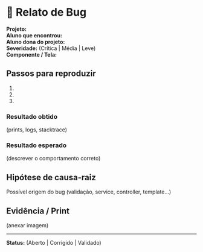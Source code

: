 
# 🐞 Relato de Bug

**Projeto:**  
**Aluno que encontrou:**  
**Aluno dona do projeto:**  
**Severidade:** (Crítica | Média | Leve)  
**Componente / Tela:**  

## Passos para reproduzir
1. 
2. 
3. 

### Resultado obtido
(prints, logs, stacktrace)

### Resultado esperado
(descrever o comportamento correto)

## Hipótese de causa-raiz
Possível origem do bug (validação, service, controller, template...)

## Evidência / Print
(anexar imagem)

---
**Status:** (Aberto | Corrigido | Validado)
